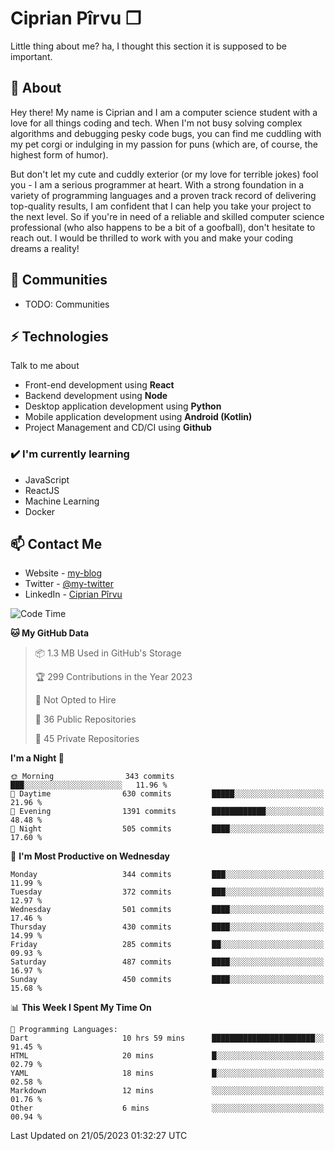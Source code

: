 # Ciprian Pîrvu ❐

Little thing about me? ha, I thought this section it is supposed to be important.

## 🧐 About

Hey there! My name is Ciprian and I am a computer science student with a love for all things coding and tech. When I'm not busy solving complex algorithms and debugging pesky code bugs, you can find me cuddling with my pet corgi or indulging in my passion for puns (which are, of course, the highest form of humor).

But don't let my cute and cuddly exterior (or my love for terrible jokes) fool you - I am a serious programmer at heart. With a strong foundation in a variety of programming languages and a proven track record of delivering top-quality results, I am confident that I can help you take your project to the next level. So if you're in need of a reliable and skilled computer science professional (who also happens to be a bit of a goofball), don't hesitate to reach out. I would be thrilled to work with you and make your coding dreams a reality!

## 👯 Communities

-   TODO: Communities

## ⚡ Technologies

Talk to me about

-   Front-end development using **React**
-   Backend development using **Node**
-   Desktop application development using **Python**
-   Mobile application development using **Android (Kotlin)**
-   Project Management and CD/CI using **Github**

### ✔️ I'm currently learning

-   JavaScript
-   ReactJS
-   Machine Learning
-   Docker

## 📫 Contact Me

-   Website - [my-blog]()
-   Twitter - [@my-twitter]()
-   LinkedIn - [Ciprian Pîrvu](https://www.linkedin.com/in/p%C3%AErvu-ciprian-cristian-4415991b1/)

<!--START_SECTION:waka-->
![Code Time](http://img.shields.io/badge/Code%20Time-1%2C758%20hrs%2040%20mins-blue)

**🐱 My GitHub Data** 

> 📦 1.3 MB Used in GitHub's Storage 
 > 
> 🏆 299 Contributions in the Year 2023
 > 
> 🚫 Not Opted to Hire
 > 
> 📜 36 Public Repositories 
 > 
> 🔑 45 Private Repositories 
 > 
**I'm a Night 🦉** 

```text
🌞 Morning                343 commits         ███░░░░░░░░░░░░░░░░░░░░░░   11.96 % 
🌆 Daytime                630 commits         █████░░░░░░░░░░░░░░░░░░░░   21.96 % 
🌃 Evening                1391 commits        ████████████░░░░░░░░░░░░░   48.48 % 
🌙 Night                  505 commits         ████░░░░░░░░░░░░░░░░░░░░░   17.60 % 
```
📅 **I'm Most Productive on Wednesday** 

```text
Monday                   344 commits         ███░░░░░░░░░░░░░░░░░░░░░░   11.99 % 
Tuesday                  372 commits         ███░░░░░░░░░░░░░░░░░░░░░░   12.97 % 
Wednesday                501 commits         ████░░░░░░░░░░░░░░░░░░░░░   17.46 % 
Thursday                 430 commits         ████░░░░░░░░░░░░░░░░░░░░░   14.99 % 
Friday                   285 commits         ██░░░░░░░░░░░░░░░░░░░░░░░   09.93 % 
Saturday                 487 commits         ████░░░░░░░░░░░░░░░░░░░░░   16.97 % 
Sunday                   450 commits         ████░░░░░░░░░░░░░░░░░░░░░   15.68 % 
```


📊 **This Week I Spent My Time On** 

```text
💬 Programming Languages: 
Dart                     10 hrs 59 mins      ███████████████████████░░   91.45 % 
HTML                     20 mins             █░░░░░░░░░░░░░░░░░░░░░░░░   02.79 % 
YAML                     18 mins             █░░░░░░░░░░░░░░░░░░░░░░░░   02.58 % 
Markdown                 12 mins             ░░░░░░░░░░░░░░░░░░░░░░░░░   01.76 % 
Other                    6 mins              ░░░░░░░░░░░░░░░░░░░░░░░░░   00.94 % 
```


 Last Updated on 21/05/2023 01:32:27 UTC
<!--END_SECTION:waka-->

